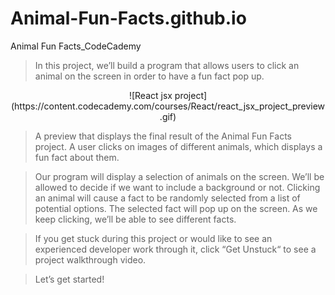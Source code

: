 # Animal-Fun-Facts.github.io
Animal Fun Facts_CodeCademy


> In this project, we’ll build a program that allows users to click an animal on the screen in order to have a fun fact pop up.

<p align="center">
![React jsx project](https://content.codecademy.com/courses/React/react_jsx_project_preview.gif)
</p>

> A preview that displays the final result of the Animal Fun Facts project. A user clicks on images of different animals, which displays a fun fact about them.

> Our program will display a selection of animals on the screen. We’ll be allowed to decide if we want to include a background or not. Clicking an animal will cause a fact to be randomly selected from a list of potential options. The selected fact will pop up on the screen. As we keep clicking, we’ll be able to see different facts.

> If you get stuck during this project or would like to see an experienced developer work through it, click “Get Unstuck“ to see a project walkthrough video.

> Let’s get started!